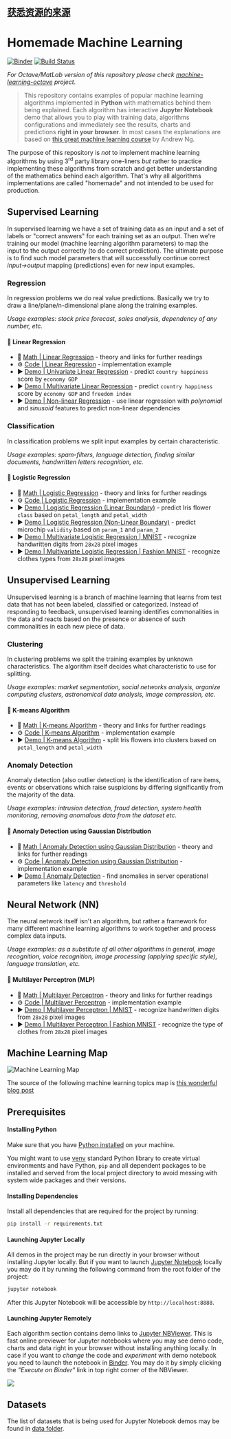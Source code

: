 
## [获悉资源的来源](https://cloud.tencent.com/developer/news/381687) ##
# Homemade Machine Learning

[![Binder](https://mybinder.org/badge_logo.svg)](https://mybinder.org/v2/gh/trekhleb/homemade-machine-learning/master?filepath=notebooks)
[![Build Status](https://travis-ci.org/trekhleb/homemade-machine-learning.svg?branch=master)](https://travis-ci.org/trekhleb/homemade-machine-learning)

_For Octave/MatLab version of this repository please check [machine-learning-octave](https://github.com/trekhleb/machine-learning-octave) project._

> This repository contains examples of popular machine learning algorithms implemented in **Python** with mathematics behind them being explained. Each algorithm has interactive **Jupyter Notebook** demo that allows you to play with training data, algorithms configurations and immediately see the results, charts and predictions **right in your browser**. In most cases the explanations are based on [this great machine learning course](https://www.coursera.org/learn/machine-learning) by Andrew Ng.

The purpose of this repository is _not_ to implement machine learning algorithms by using 3<sup>rd</sup> party library one-liners _but_ rather to practice implementing these algorithms from scratch and get better understanding of the mathematics behind each algorithm. That's why all algorithms implementations are called "homemade" and not intended to be used for production.

## Supervised Learning

In supervised learning we have a set of training data as an input and a set of labels or "correct answers" for each training set as an output. Then we're training our model (machine learning algorithm parameters) to map the input to the output correctly (to do correct prediction). The ultimate purpose is to find such model parameters that will successfully continue correct _input→output_ mapping (predictions) even for new input examples.

### Regression

In regression problems we do real value predictions. Basically we try to draw a line/plane/n-dimensional plane along the training examples.

_Usage examples: stock price forecast, sales analysis, dependency of any number, etc._

#### 🤖 Linear Regression

- 📗 [Math | Linear Regression](homemade/linear_regression) - theory and links for further readings
- ⚙️ [Code | Linear Regression](homemade/linear_regression/linear_regression.py) - implementation example
- ▶️ [Demo | Univariate Linear Regression](https://nbviewer.jupyter.org/github/trekhleb/homemade-machine-learning/blob/master/notebooks/linear_regression/univariate_linear_regression_demo.ipynb) - predict `country happiness` score by `economy GDP`
- ▶️ [Demo | Multivariate Linear Regression](https://nbviewer.jupyter.org/github/trekhleb/homemade-machine-learning/blob/master/notebooks/linear_regression/multivariate_linear_regression_demo.ipynb) - predict `country happiness` score by `economy GDP` and `freedom index`
- ▶️ [Demo | Non-linear Regression](https://nbviewer.jupyter.org/github/trekhleb/homemade-machine-learning/blob/master/notebooks/linear_regression/non_linear_regression_demo.ipynb) - use linear regression with _polynomial_ and _sinusoid_ features to predict non-linear dependencies

### Classification

In classification problems we split input examples by certain characteristic.

_Usage examples: spam-filters, language detection, finding similar documents, handwritten letters recognition, etc._

#### 🤖 Logistic Regression

- 📗 [Math | Logistic Regression](homemade/logistic_regression) - theory and links for further readings
- ⚙️ [Code | Logistic Regression](homemade/logistic_regression/logistic_regression.py) - implementation example
- ▶️ [Demo | Logistic Regression (Linear Boundary)](https://nbviewer.jupyter.org/github/trekhleb/homemade-machine-learning/blob/master/notebooks/logistic_regression/logistic_regression_with_linear_boundary_demo.ipynb) - predict Iris flower `class` based on `petal_length` and `petal_width`
- ▶️ [Demo | Logistic Regression (Non-Linear Boundary)](https://nbviewer.jupyter.org/github/trekhleb/homemade-machine-learning/blob/master/notebooks/logistic_regression/logistic_regression_with_non_linear_boundary_demo.ipynb) - predict microchip `validity` based on `param_1` and `param_2`
- ▶️ [Demo | Multivariate Logistic Regression | MNIST](https://nbviewer.jupyter.org/github/trekhleb/homemade-machine-learning/blob/master/notebooks/logistic_regression/multivariate_logistic_regression_demo.ipynb) - recognize handwritten digits from `28x28` pixel images
- ▶️ [Demo | Multivariate Logistic Regression | Fashion MNIST](https://nbviewer.jupyter.org/github/trekhleb/homemade-machine-learning/blob/master/notebooks/logistic_regression/multivariate_logistic_regression_fashion_demo.ipynb) - recognize clothes types from `28x28` pixel images

## Unsupervised Learning

Unsupervised learning is a branch of machine learning that learns from test data that has not been labeled, classified or categorized. Instead of responding to feedback, unsupervised learning identifies commonalities in the data and reacts based on the presence or absence of such commonalities in each new piece of data.

### Clustering

In clustering problems we split the training examples by unknown characteristics. The algorithm itself decides what characteristic to use for splitting.

_Usage examples: market segmentation, social networks analysis, organize computing clusters, astronomical data analysis, image compression, etc._

#### 🤖 K-means Algorithm

- 📗 [Math | K-means Algorithm](homemade/k_means) - theory and links for further readings
- ⚙️ [Code | K-means Algorithm](homemade/k_means/k_means.py) - implementation example
- ▶️ [Demo | K-means Algorithm](https://nbviewer.jupyter.org/github/trekhleb/homemade-machine-learning/blob/master/notebooks/k_means/k_means_demo.ipynb) - split Iris flowers into clusters based on `petal_length` and `petal_width`

### Anomaly Detection

Anomaly detection (also outlier detection) is the identification of rare items, events or observations which raise suspicions by differing significantly from the majority of the data.

_Usage examples: intrusion detection, fraud detection, system health monitoring, removing anomalous data from the dataset etc._

#### 🤖 Anomaly Detection using Gaussian Distribution

- 📗 [Math | Anomaly Detection using Gaussian Distribution](homemade/anomaly_detection) - theory and links for further readings
- ⚙️ [Code | Anomaly Detection using Gaussian Distribution](homemade/anomaly_detection/gaussian_anomaly_detection.py) - implementation example
- ▶️ [Demo | Anomaly Detection](https://nbviewer.jupyter.org/github/trekhleb/homemade-machine-learning/blob/master/notebooks/anomaly_detection/anomaly_detection_gaussian_demo.ipynb) - find anomalies in server operational parameters like `latency` and `threshold`

## Neural Network (NN)

The neural network itself isn't an algorithm, but rather a framework for many different machine learning algorithms to work together and process complex data inputs.

_Usage examples: as a substitute of all other algorithms in general, image recognition, voice recognition, image processing (applying specific style), language translation, etc._

#### 🤖 Multilayer Perceptron (MLP)

- 📗 [Math | Multilayer Perceptron](homemade/neural_network) - theory and links for further readings
- ⚙️ [Code | Multilayer Perceptron](homemade/neural_network/multilayer_perceptron.py) - implementation example
- ▶️ [Demo | Multilayer Perceptron | MNIST](https://nbviewer.jupyter.org/github/trekhleb/homemade-machine-learning/blob/master/notebooks/neural_network/multilayer_perceptron_demo.ipynb) - recognize handwritten digits from `28x28` pixel images
- ▶️ [Demo | Multilayer Perceptron | Fashion MNIST](https://nbviewer.jupyter.org/github/trekhleb/homemade-machine-learning/blob/master/notebooks/neural_network/multilayer_perceptron_fashion_demo.ipynb) - recognize the type of clothes from `28x28` pixel images

## Machine Learning Map

![Machine Learning Map](images/machine-learning-map.png)

The source of the following machine learning topics map is [this wonderful blog post](https://vas3k.ru/blog/machine_learning/)

## Prerequisites

#### Installing Python

Make sure that you have [Python installed](https://realpython.com/installing-python/) on your machine.

You might want to use [venv](https://docs.python.org/3/library/venv.html) standard Python library
to create virtual environments and have Python, `pip` and all dependent packages to be installed and 
served from the local project directory to avoid messing with system wide packages and their 
versions.

#### Installing Dependencies

Install all dependencies that are required for the project by running:

```bash
pip install -r requirements.txt
```

#### Launching Jupyter Locally

All demos in the project may be run directly in your browser without installing Jupyter locally. But if you want to launch [Jupyter Notebook](http://jupyter.org/) locally you may do it by running the following command from the root folder of the project:

```bash
jupyter notebook
```
After this Jupyter Notebook will be accessible by `http://localhost:8888`.

#### Launching Jupyter Remotely

Each algorithm section contains demo links to [Jupyter NBViewer](http://nbviewer.jupyter.org/). This is fast online previewer for Jupyter notebooks where you may see demo code, charts and data right in your browser without installing anything locally. In case if you want to _change_ the code and _experiment_ with demo notebook you need to launch the notebook in [Binder](https://mybinder.org/). You may do it by simply clicking the _"Execute on Binder"_ link in top right corner of the NBViewer.

![](./images/binder-button-place.png)

## Datasets

The list of datasets that is being used for Jupyter Notebook demos may be found in [data folder](data).

